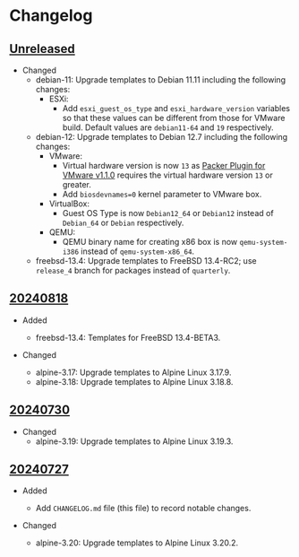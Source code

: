 # Changelog

## [Unreleased][]

* Changed
  * debian-11: Upgrade templates to Debian 11.11 including the
    following changes:
    * ESXi:
      * Add `esxi_guest_os_type` and `esxi_hardware_version` variables
        so that these values can be different from those for VMware
        build.  Default values are `debian11-64` and `19` respectively.
  * debian-12: Upgrade templates to Debian 12.7 including the following
    changes:
    * VMware:
      * Virtual hardware version is now `13` as [Packer Plugin for
        VMware v1.1.0](https://github.com/hashicorp/packer-plugin-vmware/releases/tag/v1.1.0)
        requires the virtual hardware version `13` or greater.
      * Add `biosdevnames=0` kernel parameter to VMware box.
    * VirtualBox:
      * Guest OS Type is now `Debian12_64` or `Debian12` instead of
        `Debian_64` or `Debian` respectively.
    * QEMU:
      * QEMU binary name for creating x86 box is now `qemu-system-i386`
        instead of `qemu-system-x86_64`.
  * freebsd-13.4: Upgrade templates to FreeBSD 13.4-RC2; use
    `release_4` branch for packages instead of `quarterly`.

## [20240818][]

* Added
  * freebsd-13.4: Templates for FreeBSD 13.4-BETA3.

* Changed
  * alpine-3.17: Upgrade templates to Alpine Linux 3.17.9.
  * alpine-3.18: Upgrade templates to Alpine Linux 3.18.8.

## [20240730][]

* Changed
  * alpine-3.19: Upgrade templates to Alpine Linux 3.19.3.

## [20240727][]

* Added
  * Add `CHANGELOG.md` file (this file) to record notable changes.

* Changed
  * alpine-3.20: Upgrade templates to Alpine Linux 3.20.2.

[Unreleased]: https://github.com/upperstream/packer-templates/compare/20240818...HEAD
[20240818]: https://github.com/upperstream/packer-templates/compare/20240730...20240818
[20240730]: https://github.com/upperstream/packer-templates/compare/20240727...20240730
[20240727]: https://github.com/upperstream/packer-templates/releases/tag/20240727

